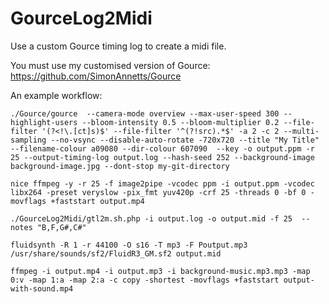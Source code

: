 # GourceLog2Midi
Use a custom Gource timing log to create a midi file.

You must use my customised version of Gource:
https://github.com/SimonAnnetts/Gource



An example workflow:

~~~
./Gource/gource  --camera-mode overview --max-user-speed 300 --highlight-users --bloom-intensity 0.5 --bloom-multiplier 0.2 --file-filter '(?<!\.[ct]s)$' --file-filter '^(?!src).*$' -a 2 -c 2 --multi-sampling --no-vsync --disable-auto-rotate -720x720 --title "My Title" --filename-colour a09080 --dir-colour 607090  --key -o output.ppm -r 25 --output-timing-log output.log --hash-seed 252 --background-image background-image.jpg --dont-stop my-git-directory

nice ffmpeg -y -r 25 -f image2pipe -vcodec ppm -i output.ppm -vcodec libx264 -preset veryslow -pix_fmt yuv420p -crf 25 -threads 0 -bf 0 -movflags +faststart output.mp4

./GourceLog2Midi/gtl2m.sh.php -i output.log -o output.mid -f 25  --notes "B,F,G#,C#"

fluidsynth -R 1 -r 44100 -O s16 -T mp3 -F Poutput.mp3 /usr/share/sounds/sf2/FluidR3_GM.sf2 output.mid

ffmpeg -i output.mp4 -i output.mp3 -i background-music.mp3.mp3 -map 0:v -map 1:a -map 2:a -c copy -shortest -movflags +faststart output-with-sound.mp4

~~~


